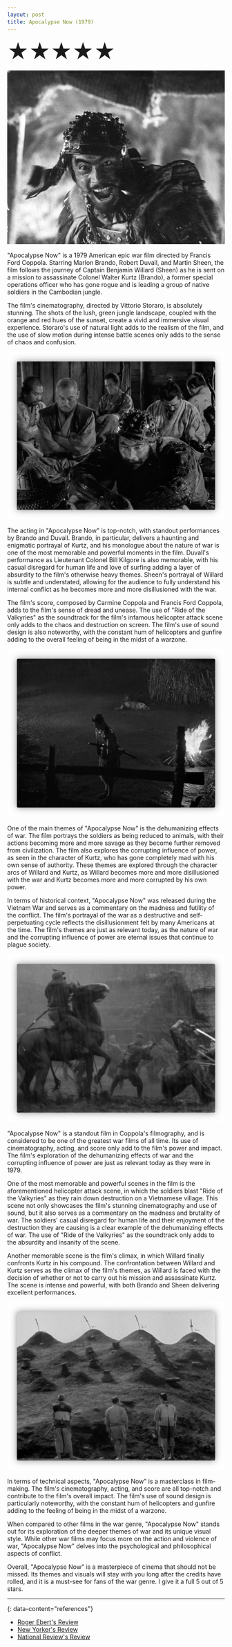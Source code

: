 ```yaml
---
layout: post
title: Apocalypse Now (1979)
---
```

<font size=7>★★★★★</font>

![img](https://raw.githubusercontent.com/abadari3/abadari3.github.io/master/_images/sevensamurai1.jpeg)

"Apocalypse Now" is a 1979 American epic war film directed by Francis Ford Coppola. Starring Marlon Brando, Robert Duvall, and Martin Sheen, the film follows the journey of Captain Benjamin Willard (Sheen) as he is sent on a mission to assassinate Colonel Walter Kurtz (Brando), a former special operations officer who has gone rogue and is leading a group of native soldiers in the Cambodian jungle.

The film's cinematography, directed by Vittorio Storaro, is absolutely stunning. The shots of the lush, green jungle landscape, coupled with the orange and red hues of the sunset, create a vivid and immersive visual experience. Storaro's use of natural light adds to the realism of the film, and the use of slow motion during intense battle scenes only adds to the sense of chaos and confusion.

<img src="https://raw.githubusercontent.com/abadari3/abadari3.github.io/master/_images/sevensamurai3.png" class="rightfloat" > 

The acting in "Apocalypse Now" is top-notch, with standout performances by Brando and Duvall. Brando, in particular, delivers a haunting and enigmatic portrayal of Kurtz, and his monologue about the nature of war is one of the most memorable and powerful moments in the film. Duvall's performance as Lieutenant Colonel Bill Kilgore is also memorable, with his casual disregard for human life and love of surfing adding a layer of absurdity to the film's otherwise heavy themes. Sheen's portrayal of Willard is subtle and understated, allowing for the audience to fully understand his internal conflict as he becomes more and more disillusioned with the war.

The film's score, composed by Carmine Coppola and Francis Ford Coppola, adds to the film's sense of dread and unease. The use of "Ride of the Valkyries" as the soundtrack for the film's infamous helicopter attack scene only adds to the chaos and destruction on screen. The film's use of sound design is also noteworthy, with the constant hum of helicopters and gunfire adding to the overall feeling of being in the midst of a warzone.


<img src="https://raw.githubusercontent.com/abadari3/abadari3.github.io/master/_images/sevensamurai4.png" class="leftfloat"> 

One of the main themes of "Apocalypse Now" is the dehumanizing effects of war. The film portrays the soldiers as being reduced to animals, with their actions becoming more and more savage as they become further removed from civilization. The film also explores the corrupting influence of power, as seen in the character of Kurtz, who has gone completely mad with his own sense of authority. These themes are explored through the character arcs of Willard and Kurtz, as Willard becomes more and more disillusioned with the war and Kurtz becomes more and more corrupted by his own power.

In terms of historical context, "Apocalypse Now" was released during the Vietnam War and serves as a commentary on the madness and futility of the conflict. The film's portrayal of the war as a destructive and self-perpetuating cycle reflects the disillusionment felt by many Americans at the time. The film's themes are just as relevant today, as the nature of war and the corrupting influence of power are eternal issues that continue to plague society.


<img src="https://raw.githubusercontent.com/abadari3/abadari3.github.io/master/_images/sevensamurai6.png" class="rightfloat" > 

"Apocalypse Now" is a standout film in Coppola's filmography, and is considered to be one of the greatest war films of all time. Its use of cinematography, acting, and score only add to the film's power and impact. The film's exploration of the dehumanizing effects of war and the corrupting influence of power are just as relevant today as they were in 1979.

One of the most memorable and powerful scenes in the film is the aforementioned helicopter attack scene, in which the soldiers blast "Ride of the Valkyries" as they rain down destruction on a Vietnamese village. This scene not only showcases the film's stunning cinematography and use of sound, but it also serves as a commentary on the madness and brutality of war. The soldiers' casual disregard for human life and their enjoyment of the destruction they are causing is a clear example of the dehumanizing effects of war. The use of "Ride of the Valkyries" as the soundtrack only adds to the absurdity and insanity of the scene.

Another memorable scene is the film's climax, in which Willard finally confronts Kurtz in his compound. The confrontation between Willard and Kurtz serves as the climax of the film's themes, as Willard is faced with the decision of whether or not to carry out his mission and assassinate Kurtz. The scene is intense and powerful, with both Brando and Sheen delivering excellent performances.

<img src="https://raw.githubusercontent.com/abadari3/abadari3.github.io/master/_images/sevensamurai5.png" class="leftfloat"> 

In terms of technical aspects, "Apocalypse Now" is a masterclass in film-making. The film's cinematography, acting, and score are all top-notch and contribute to the film's overall impact. The film's use of sound design is particularly noteworthy, with the constant hum of helicopters and gunfire adding to the feeling of being in the midst of a warzone.

When compared to other films in the war genre, "Apocalypse Now" stands out for its exploration of the deeper themes of war and its unique visual style. While other war films may focus more on the action and violence of war, "Apocalypse Now" delves into the psychological and philosophical aspects of conflict.

Overall, "Apocalypse Now" is a masterpiece of cinema that should not be missed. Its themes and visuals will stay with you long after the credits have rolled, and it is a must-see for fans of the war genre. I give it a full 5 out of 5 stars.

---
{: data-content="references"}
- [Roger Ebert's Review](https://www.rogerebert.com/reviews/great-movie-apocalypse-now-1979)
- [New Yorker's Review](https://www.newyorker.com/magazine/1979/09/03/mistah-kurtz-he-dead)
- [National Review's Review](https://www.nationalreview.com/2019/08/apocalypse-now-greatest-war-movie-ever-made/)
